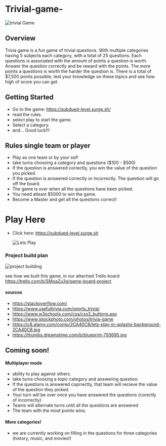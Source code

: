 # Trivial-game-
 
 ![trivial Game](https://media.istockphoto.com/photos/trivia-picture-id835649938?k=20&m=835649938&s=612x612&w=0&h=FQceQIrjNozRGuFPHUApCVG_NIKXSo6wslbz-b96LjM=)
## Overview

Trivia game is a fun game of trivial questions. With multiple categories having 5 subjects each category, with a total of 25 questions. Each questions is associated with the amount of points a question is worth. Answer the question correctly and be reward with the points. The more points a questions is worth the harder the question is. There is a total of $7,500 points possible, test your knowledge on these topics and see how high of score you can get.

## Getting Started

- Go to the game: https://subdued-level.surge.sh/
- read the rules.
- select play to start the game.
- Select a category.
- and... Good luck!!!

## Rules single team or player

- Play as one team or by your self
- take turns choosing a category and questions ($100 - $500)
- If the question is answered correctly, you win the value of the question you picked.
- If the question is answered correctly or incorrectly. The question will go off the board. 
- The game is over when all the questions have been picked.
- You need atleast $5000 to win the game.
- Become a Master and get all the questions correct!

# Play Here

- Click here: https://subdued-level.surge.sh
  
  ![Lets Play](https://c8.alamy.com/comp/2CA40C8/lets-play-in-splashs-background-2CA40C8.jpg)

### Project build plan

![project building](https://thumbs.dreamstime.com/b/blueprint-793695.jpg)

see how we built this game, in our attached Trello board https://trello.com/b/SMoaZu3g/game-board-project

#### sources

- https://stackoverflow.com/
- https://www.usefultrivia.com/sports_trivia/
- https://www.w3schools.com/css/css3_buttons.asp
- https://www.istockphoto.com/photos/trivia-game
- https://c8.alamy.com/comp/2CA40C8/lets-play-in-splashs-background-2CA40C8.jpg
- https://thumbs.dreamstime.com/b/blueprint-793695.jpg

## Coming soon!

#### Multiplayer mode

- ability to play against others.
- take turns choosing a topic category and answering question.
- If the questions is answered coprrectly, that team will recieve the value of the question they picked.
- Your turn will be over once you have answered the questions (corectly of incorrectly)
- Teams will alternate turns until all the questions are answered
- The team with the most points wins.

#### More categories!

- we are currently working on filling in the questions for three categories (history, music, and movies!)

